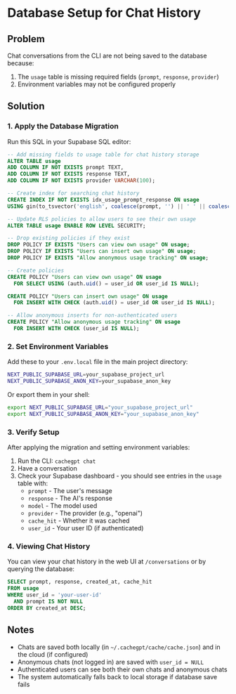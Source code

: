 # Database Setup for Chat History

## Problem
Chat conversations from the CLI are not being saved to the database because:
1. The `usage` table is missing required fields (`prompt`, `response`, `provider`)
2. Environment variables may not be configured properly

## Solution

### 1. Apply the Database Migration

Run this SQL in your Supabase SQL editor:

```sql
-- Add missing fields to usage table for chat history storage
ALTER TABLE usage
ADD COLUMN IF NOT EXISTS prompt TEXT,
ADD COLUMN IF NOT EXISTS response TEXT,
ADD COLUMN IF NOT EXISTS provider VARCHAR(100);

-- Create index for searching chat history
CREATE INDEX IF NOT EXISTS idx_usage_prompt_response ON usage
USING gin(to_tsvector('english', coalesce(prompt, '') || ' ' || coalesce(response, '')));

-- Update RLS policies to allow users to see their own usage
ALTER TABLE usage ENABLE ROW LEVEL SECURITY;

-- Drop existing policies if they exist
DROP POLICY IF EXISTS "Users can view own usage" ON usage;
DROP POLICY IF EXISTS "Users can insert own usage" ON usage;
DROP POLICY IF EXISTS "Allow anonymous usage tracking" ON usage;

-- Create policies
CREATE POLICY "Users can view own usage" ON usage
  FOR SELECT USING (auth.uid() = user_id OR user_id IS NULL);

CREATE POLICY "Users can insert own usage" ON usage
  FOR INSERT WITH CHECK (auth.uid() = user_id OR user_id IS NULL);

-- Allow anonymous inserts for non-authenticated users
CREATE POLICY "Allow anonymous usage tracking" ON usage
  FOR INSERT WITH CHECK (user_id IS NULL);
```

### 2. Set Environment Variables

Add these to your `.env.local` file in the main project directory:

```bash
NEXT_PUBLIC_SUPABASE_URL=your_supabase_project_url
NEXT_PUBLIC_SUPABASE_ANON_KEY=your_supabase_anon_key
```

Or export them in your shell:

```bash
export NEXT_PUBLIC_SUPABASE_URL="your_supabase_project_url"
export NEXT_PUBLIC_SUPABASE_ANON_KEY="your_supabase_anon_key"
```

### 3. Verify Setup

After applying the migration and setting environment variables:

1. Run the CLI: `cachegpt chat`
2. Have a conversation
3. Check your Supabase dashboard - you should see entries in the `usage` table with:
   - `prompt` - The user's message
   - `response` - The AI's response
   - `model` - The model used
   - `provider` - The provider (e.g., "openai")
   - `cache_hit` - Whether it was cached
   - `user_id` - Your user ID (if authenticated)

### 4. Viewing Chat History

You can view your chat history in the web UI at `/conversations` or by querying the database:

```sql
SELECT prompt, response, created_at, cache_hit
FROM usage
WHERE user_id = 'your-user-id'
  AND prompt IS NOT NULL
ORDER BY created_at DESC;
```

## Notes

- Chats are saved both locally (in `~/.cachegpt/cache/cache.json`) and in the cloud (if configured)
- Anonymous chats (not logged in) are saved with `user_id = NULL`
- Authenticated users can see both their own chats and anonymous chats
- The system automatically falls back to local storage if database save fails
